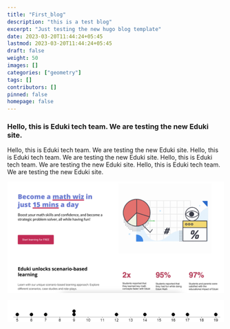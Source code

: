 ```yaml
---
title: "First_blog"
description: "this is a test blog"
excerpt: "Just testing the new hugo blog template"
date: 2023-03-20T11:44:24+05:45
lastmod: 2023-03-20T11:44:24+05:45
draft: false
weight: 50
images: []
categories: ["geometry"]
tags: []
contributors: []
pinned: false
homepage: false
---
```


### Hello, **this** is Eduki tech team. We are testing the new Eduki site. 


Hello, this is Eduki tech team. We are testing the new Eduki site. 
Hello, this is Eduki tech team. We are testing the new Eduki site. 
Hello, this is Eduki tech team. We are testing the new Eduki site. 
Hello, this is Eduki tech team. We are testing the new Eduki site. 

![Image](eduki-sample-pic.png "Testing Images")

![Graph](image_0.3.png)



